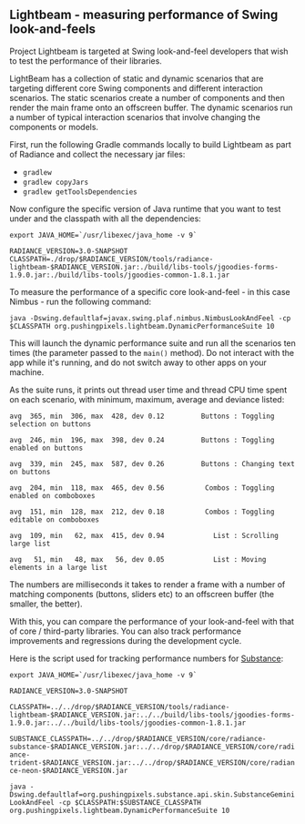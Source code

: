 ## Lightbeam - measuring performance of Swing look-and-feels

Project Lightbeam is targeted at Swing look-and-feel developers that wish to test the performance of their libraries.

LightBeam has a collection of static and dynamic scenarios that are targeting different core Swing components and different interaction scenarios. The static scenarios create a number of components and then render the main frame onto an offscreen buffer. The dynamic scenarios run a number of typical interaction scenarios that involve changing the components or models.

First, run the following Gradle commands locally to build Lightbeam as part of Radiance and collect the necessary jar files:

* `gradlew`
* `gradlew copyJars`
* `gradlew getToolsDependencies`

Now configure the specific version of Java runtime that you want to test under and the classpath with all the dependencies:

``` export JAVA_HOME=`/usr/libexec/java_home -v 9` ```

`RADIANCE_VERSION=3.0-SNAPSHOT`
`CLASSPATH=./drop/$RADIANCE_VERSION/tools/radiance-lightbeam-$RADIANCE_VERSION.jar:./build/libs-tools/jgoodies-forms-1.9.0.jar:./build/libs-tools/jgoodies-common-1.8.1.jar`

To measure the performance of a specific core look-and-feel - in this case Nimbus - run the following command:

`java -Dswing.defaultlaf=javax.swing.plaf.nimbus.NimbusLookAndFeel -cp $CLASSPATH org.pushingpixels.lightbeam.DynamicPerformanceSuite 10
`

This will launch the dynamic performance suite and run all the scenarios ten times (the parameter passed to the `main()` method). Do not interact with the app while it's running, and do not switch away to other apps on your machine.

As the suite runs, it prints out thread user time and thread CPU time spent on each scenario, with minimum, maximum, average and deviance listed:

`avg  365, min  306, max  428, dev 0.12         Buttons : Toggling selection on buttons`

`avg  246, min  196, max  398, dev 0.24         Buttons : Toggling enabled on buttons`

`avg  339, min  245, max  587, dev 0.26         Buttons : Changing text on buttons`

`avg  204, min  118, max  465, dev 0.56          Combos : Toggling enabled on comboboxes`

`avg  151, min  128, max  212, dev 0.18          Combos : Toggling editable on comboboxes`

`avg  109, min   62, max  415, dev 0.94            List : Scrolling large list`

`avg   51, min   48, max   56, dev 0.05            List : Moving elements in a large list`

The numbers are milliseconds it takes to render a frame with a number of matching components (buttons, sliders etc) to an offscreen buffer (the smaller, the better).

With this, you can compare the performance of your look-and-feel with that of core / third-party libraries. You can also track performance improvements and regressions during the development cycle.

Here is the script used for tracking performance numbers for [Substance](../substance/substance.md):

``` export JAVA_HOME=`/usr/libexec/java_home -v 9` ```

`RADIANCE_VERSION=3.0-SNAPSHOT`

`CLASSPATH=../../drop/$RADIANCE_VERSION/tools/radiance-lightbeam-$RADIANCE_VERSION.jar:../../build/libs-tools/jgoodies-forms-1.9.0.jar:../../build/libs-tools/jgoodies-common-1.8.1.jar`

`SUBSTANCE_CLASSPATH=../../drop/$RADIANCE_VERSION/core/radiance-substance-$RADIANCE_VERSION.jar:../../drop/$RADIANCE_VERSION/core/radiance-trident-$RADIANCE_VERSION.jar:../../drop/$RADIANCE_VERSION/core/radiance-neon-$RADIANCE_VERSION.jar`

`java -Dswing.defaultlaf=org.pushingpixels.substance.api.skin.SubstanceGeminiLookAndFeel -cp $CLASSPATH:$SUBSTANCE_CLASSPATH org.pushingpixels.lightbeam.DynamicPerformanceSuite 10`
